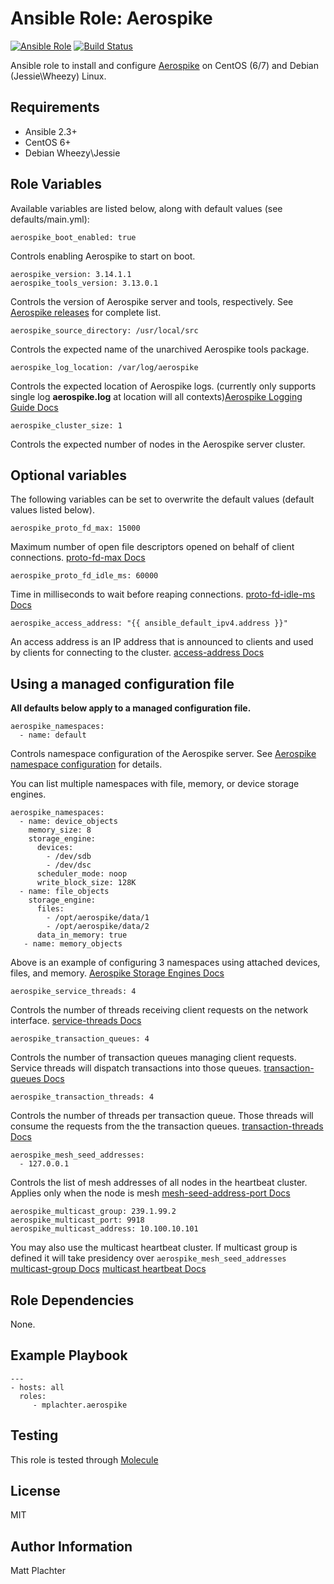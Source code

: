 Ansible Role: Aerospike
=========

[![Ansible Role](https://img.shields.io/ansible/role/19856.svg)](https://galaxy.ansible.com/mplachter/aerospike/) [![Build Status](https://travis-ci.org/mplachter/ansible-role-aerospike.svg?branch=master)](https://travis-ci.org/mplachter/ansible-role-aerospike)

Ansible role to install and configure [Aerospike](http://www.aerospike.com/) on CentOS (6/7) and Debian (Jessie\Wheezy) Linux.

Requirements
------------

* Ansible 2.3+
* CentOS 6+
* Debian Wheezy\Jessie

Role Variables
--------------

Available variables are listed below, along with default values (see defaults/main.yml):

    aerospike_boot_enabled: true

Controls enabling Aerospike to start on boot.

    aerospike_version: 3.14.1.1
    aerospike_tools_version: 3.13.0.1

Controls the version of Aerospike server and tools, respectively.
See [Aerospike releases](http://www.aerospike.com/download/server/notes.html) for complete list.

    aerospike_source_directory: /usr/local/src

Controls the expected name of the unarchived Aerospike tools package.

    aerospike_log_location: /var/log/aerospike

Controls the expected location of Aerospike logs. (currently only supports single log **aerospike.log** at location will all contexts)[Aerospike Logging Guide Docs](http://www.aerospike.com/logging-guide/)

    aerospike_cluster_size: 1

Controls the expected number of nodes in the Aerospike server cluster.

Optional variables
------------------

The following variables can be set to overwrite the default values (default values listed below).

    aerospike_proto_fd_max: 15000

Maximum number of open file descriptors opened on behalf of client connections. [proto-fd-max Docs](http://www.aerospike.com/docs/reference/configuration#proto-fd-max)

    aerospike_proto_fd_idle_ms: 60000

Time in milliseconds to wait before reaping connections. [proto-fd-idle-ms Docs](http://www.aerospike.com/docs/reference/configuration#proto-fd-idle-ms)

    aerospike_access_address: "{{ ansible_default_ipv4.address }}"

An access address is an IP address that is announced to clients and used by clients for connecting to the cluster. [access-address Docs](http://www.aerospike.com/docs/reference/configuration#access-address)

Using a managed configuration file
----------------------------------

**All defaults below apply to a managed configuration file.**

    aerospike_namespaces:
      - name: default

Controls namespace configuration of the Aerospike server.
See [Aerospike namespace configuration](http://www.aerospike.com/docs/operations/configure/namespace/) for details.

You can list multiple namespaces with file, memory, or device storage engines.

    aerospike_namespaces:
      - name: device_objects
        memory_size: 8
        storage_engine:
          devices:
            - /dev/sdb
            - /dev/dsc
          scheduler_mode: noop
          write_block_size: 128K
      - name: file_objects
        storage_engine:
          files:
            - /opt/aerospike/data/1
            - /opt/aerospike/data/2
          data_in_memory: true
       - name: memory_objects

Above is an example of configuring 3 namespaces using attached devices, files, and memory. [Aerospike Storage Engines Docs](http://www.aerospike.com/docs/operations/configure/namespace/storage#comparing-storage-engines)

    aerospike_service_threads: 4

Controls the number of threads receiving client requests on the network interface.
[service-threads Docs](http://www.aerospike.com/docs/reference/configuration/#service-threads)

    aerospike_transaction_queues: 4

Controls the number of transaction queues managing client requests.
Service threads will dispatch transactions into those queues.
[transaction-queues Docs](http://www.aerospike.com/docs/reference/configuration/#transaction-queues)

    aerospike_transaction_threads: 4

Controls the number of threads per transaction queue. 
Those threads will consume the requests from the the transaction queues.
[transaction-threads Docs](http://www.aerospike.com/docs/reference/configuration/#transaction-threads-per-queue)

    aerospike_mesh_seed_addresses:
      - 127.0.0.1

Controls the list of mesh addresses of all nodes in the heartbeat cluster. Applies only when the node is mesh
[mesh-seed-address-port Docs](http://www.aerospike.com/docs/reference/configuration/#mesh-seed-address-port)

    aerospike_multicast_group: 239.1.99.2
    aerospike_multicast_port: 9918
    aerospike_multicast_address: 10.100.10.101

You may also use the multicast heartbeat cluster. If multicast group is defined it will take presidency over `aerospike_mesh_seed_addresses`
[multicast-group Docs](http://www.aerospike.com/docs/reference/configuration#multicast-group) 
[multicast heartbeat Docs](http://www.aerospike.com/docs/operations/configure/network/heartbeat#multicast-heartbeat)

Role Dependencies
------------

None.

Example Playbook
----------------

    ---
    - hosts: all
      roles:
         - mplachter.aerospike

Testing
-------

This role is tested through [Molecule](http://molecule.readthedocs.io/en/stable-1.25/configuration.html)

License
-------

MIT

Author Information
------------------

Matt Plachter
